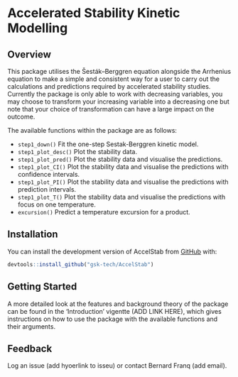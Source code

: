 
<!-- README.md is generated from README.Rmd. Please edit that file -->

# Accelerated Stability Kinetic Modelling

<!-- badges: start -->
<!-- badges: end -->

## Overview

This package utilises the Šesták–Berggren equation alongside the
Arrhenius equation to make a simple and consistent way for a user to
carry out the calculations and predictions required by accelerated
stability studies. Currently the package is only able to work with
decreasing variables, you may choose to transform your increasing
variable into a decreasing one but note that your choice of
transformation can have a large impact on the outcome.

The available functions within the package are as follows:

- `step1_down()` Fit the one-step Sestak-Berggren kinetic model.
- `step1_plot_desc()` Plot the stability data.
- `step1_plot_pred()` Plot the stability data and visualise the
  predictions.
- `step1_plot_CI()` Plot the stability data and visualise the
  predictions with confidence intervals.
- `step1_plot_PI()` Plot the stability data and visualise the
  predictions with prediction intervals.
- `step1_plot_T()` Plot the stability data and visualise the predictions
  with focus on one temperature.
- `excursion()` Predict a temperature excursion for a product.

## Installation

You can install the development version of AccelStab from
[GitHub](https://github.com/) with:

``` r
devtools::install_github("gsk-tech/AccelStab")
```

## Getting Started

A more detailed look at the features and background theory of the
package can be found in the ‘Introduction’ vigentte (ADD LINK HERE),
which gives instructions on how to use the package with the available
functions and their arguments.

## Feedback

Log an issue (add hyoerlink to isseu) or contact Bernard Franq (add
email).
